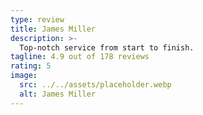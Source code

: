 ```yaml
---
type: review
title: James Miller
description: >-
  Top-notch service from start to finish.
tagline: 4.9 out of 178 reviews
rating: 5
image:
  src: ../../assets/placeholder.webp
  alt: James Miller
---
```

